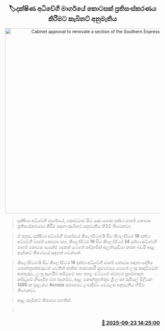 <p align='center'><b><h2 align='center' title='Cabinet approval to renovate a section of the Southern Expressway'>🏷දක්ෂිණ අධිවේගී මාර්ගයේ කොටසක් ප්‍රතිසංස්කරණය කිරීමට කැබිනට් අනුමැතිය</h2></b></p>
<p align='center'><img src='https://helakuru.sgp1.cdn.digitaloceanspaces.com/esana/images/lib/highway-archived.jpg' width='600' alt='Cabinet approval to renovate a section of the Southern Expressway'></p>

> දක්ෂිණ අධිවේගී මාර්ගයේ, කොට්ටාව සිට දොඩංගොඩ දක්වා මාර්ග කොටස ප්‍රතිසංස්කරණය කිරීම සඳහා කැබිනට් අනුමැතිය හිමිවී තිබෙනවා.

> ඒ අනුව, දක්ෂිණ අධිවේගී මාර්ගයේ කිලෝමීටර 0 සිට කිලෝමීටර 19 දක්වා අධිවේගී මාර්ග කොටස සහ, කිලෝමීටර 19 සිට කිලෝමීටර 34 දක්වා අධිවේගී මාර්ග කොටස පැකේජ දෙකක් යටතේ කඩිනමින් අලුත්වැඩියා කරන බවයි අදාළ කැබිනට් තීරණයේ සඳහන් වෙන්නේ.

> කිලෝමීටර 0 සිට කිලෝමීටර 19 දක්වා අධිවේගී මාර්ග කොටස සඳහා දේශීය කොන්ත්‍රාත්කරුවන් වෙතින් ජාතික තරඟකාරී ක්‍රමවේදය යටතේ ලංසු කැඳවීමෙන් අනතුරුව, ලංසු ඇගයීම් කමිටුවේ සහ ඉහළ මට්ටමේ ස්ථාවර ප්‍රසම්පාදන කමිටුවේ නිර්දේශ මත පදනම්ව, අදාළ කොන්ත්‍රාත්තුව ශ්‍රී ලංකා රුපියල් මිලියන 1490 ක මුදලකට Access සමාගමට ලබාදීමට මෙලෙස අනුමැතිය හිමිව තිබෙනවා.

> අදාළ කැබිනට් තීරණය පහතින්.

>  



<h3 align='right'><a href='https://www.helakuru.lk/esana/p/113900/'>📅 2025-09-23 14:25:00</a></h3>
